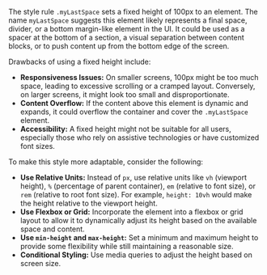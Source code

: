 The style rule `.myLastSpace` sets a fixed height of 100px to an element. The name `myLastSpace` suggests this element likely represents a final space, divider, or a bottom margin-like element in the UI. It could be used as a spacer at the bottom of a section, a visual separation between content blocks, or to push content up from the bottom edge of the screen.

Drawbacks of using a fixed height include:

*   **Responsiveness Issues:** On smaller screens, 100px might be too much space, leading to excessive scrolling or a cramped layout. Conversely, on larger screens, it might look too small and disproportionate.
*   **Content Overflow:** If the content above this element is dynamic and expands, it could overflow the container and cover the `.myLastSpace` element.
*   **Accessibility:** A fixed height might not be suitable for all users, especially those who rely on assistive technologies or have customized font sizes.

To make this style more adaptable, consider the following:

*   **Use Relative Units:** Instead of `px`, use relative units like `vh` (viewport height), `%` (percentage of parent container), `em` (relative to font size), or `rem` (relative to root font size). For example, `height: 10vh` would make the height relative to the viewport height.
*   **Use Flexbox or Grid:** Incorporate the element into a flexbox or grid layout to allow it to dynamically adjust its height based on the available space and content.
*   **Use `min-height` and `max-height`:** Set a minimum and maximum height to provide some flexibility while still maintaining a reasonable size.
*   **Conditional Styling:** Use media queries to adjust the height based on screen size.